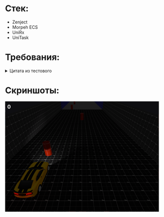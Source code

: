 # Стек:
- Zenject
- Morpeh ECS
- UniRx
- UniTask

# Требования:
<details>
  <summary>Цитата из тестового</summary>
  
  > Версия Unity: 2021.3.x LTS
  > ожидаемый результат в общих чертах:
  > - бесконечный раннер, игрок управляет автомобилем
  > - авто двигается вперед, по нажатию на стрелки маневрирует влево и вправо, затем автоматически возвращаясь к направлению "вперёд"
  > - карта генерируется по мере движения; структура предполагается блочная, генерация случайная, некоторые блоки могут не сочетаться между собой
  > - * на карте спаунятся объекты случайным образом; столкновение с объектом уничтожает его
  > - * на HUD выведен счётчик сбитых объектов
  > - * объекты и блоки карты переиспользуются через пулы
  > нюансы:
  > - самый принципиальный момент - использование подхода ECS. в идеале - фреймворк LeoECSLite, хотя допускается использование любого релевантного решения; решающую роль играет понимание подхода и умение его применять
  > - визуальная составляющая не важна, в качестве авто может выступать серая коробка
  > - исходники проекта представить репозиторием на github (за соблюдение conventional commits большущий плюс в карму)
  > - преимуществом будет внятное и ёмкое комментирование кода там, где встретились проблемы или пришлось использовать заглушку вместо полноценного решения
  
</details>

# Скриншоты:
<img src="https://github.com/arewerage/CarRunner/blob/media/1.png" alt="" width=""/>
